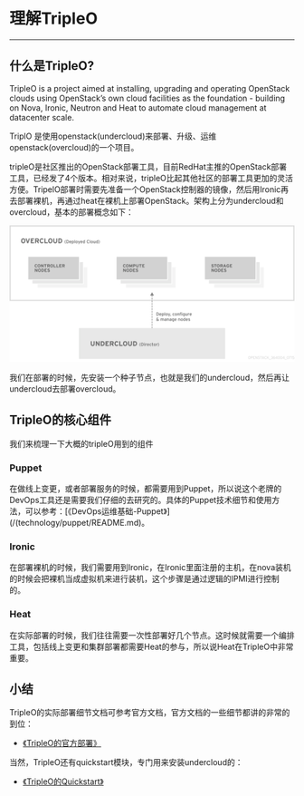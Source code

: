 # 理解TripleO

---


## 什么是TripleO?

TripleO is a project aimed at installing, upgrading and operating OpenStack clouds using OpenStack’s own cloud facilities as the foundation - building on Nova, Ironic, Neutron and Heat to automate cloud management at datacenter scale.

TriplO 是使用openstack(undercloud)来部署、升级、运维openstack(overcloud)的一个项目。

tripleO是社区推出的OpenStack部署工具，目前RedHat主推的OpenStack部署工具，已经发了4个版本。相对来说，tripleO比起其他社区的部署工具更加的灵活方便。TripelO部署时需要先准备一个OpenStack控制器的镜像，然后用Ironic再去部署裸机，再通过heat在裸机上部署OpenStack。架构上分为undercloud和overcloud，基本的部署概念如下：

![](/assets/ARCHITECTURE-1.png)

我们在部署的时候，先安装一个种子节点，也就是我们的undercloud，然后再让undercloud去部署overcloud。

## TripleO的核心组件

我们来梳理一下大概的tripleO用到的组件

### Puppet

在做线上变更，或者部署服务的时候，都需要用到Puppet，所以说这个老牌的DevOps工具还是需要我们仔细的去研究的。具体的Puppet技术细节和使用方法，可以参考：[《DevOps运维基础-Puppet》](/(technology/puppet/README.md)。

### Ironic

在部署裸机的时候，我们需要用到Ironic，在Ironic里面注册的主机，在nova装机的时候会把裸机当成虚拟机来进行装机，这个步骤是通过逻辑的IPMI进行控制的。

### Heat

在实际部署的时候，我们往往需要一次性部署好几个节点。这时候就需要一个编排工具，包括线上变更和集群部署都需要Heat的参与，所以说Heat在TripleO中非常重要。

## 小结

TripleO的实际部署细节文档可参考官方文档，官方文档的一些细节都讲的非常的到位：

* [《TripleO的官方部署》](http://docs.openstack.org/developer/tripleo-docs/)

当然，TripleO还有quickstart模块，专门用来安装undercloud的：

* [《TripleO的Quickstart》](http://docs.openstack.org/developer/tripleo-quickstart/)



